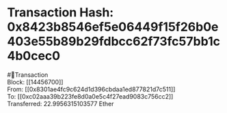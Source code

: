 
Transaction Hash: 0x8423b8546ef5e06449f15f26b0e403e55b89b29fdbcc62f73fc57bb1c4b0cec0
====================================================================================
  
#💸Transaction  
Block: [[14456700]]  
From: [[0x8301ae4fc9c624d1d396cbdaa1ed877821d7c511]]  
To: [[0xc02aaa39b223fe8d0a0e5c4f27ead9083c756cc2]]  
Transferred: 22.9956315103577 Ether